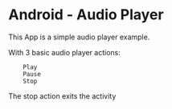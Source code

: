 **Android** - Audio Player
==================================================

This App is a simple audio player example. 

With 3 basic audio player actions:
      
        Play
        Pause 
        Stop
        
The stop action exits the activity



